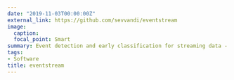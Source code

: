 ```yaml
---
date: "2019-11-03T00:00:00Z"
external_link: https://github.com/sevvandi/eventstream
image:
  caption: 
  focal_point: Smart
summary: Event detection and early classification for streaming data - an R package.
tags:
- Software
title: eventstream
---
```

